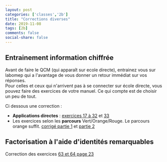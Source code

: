 ```yaml
---
layout: post 
categories: ['classes','2b']
title: "Corrections diverses"
date: 2019-11-08
tags: [2b]
comments: false
social-share: false
---
```

## Entrainement information chiffrée

Avant de faire le QCM (qui apparaît sur ecole directe), entrainez vous sur labomep qui a l'avantage de vous donner un retour immédiat sur vos réponses.  
Pour celles et ceux qui n'arrivent pas à se connecter sur école directe, vous pouvez faire des exercices de votre manuel. 
Ce qui compte est de choisir un peu de tout.

Ci dessous une correction :
- **Applications directes** : [exercices 17 à 32](https://drive.google.com/file/d/1BJ-qkrfKpBPqO_uPbCFd5v4sC8cQXsZu/view) et [33](https://drive.google.com/file/d/1o87_F1c7japV-cJCGiyhtogWXa8tYQGq/view)
- Les exercices selon les **parcours** Vert/Orange/Rouge. Le parcours orange suffit. [corrigé partie 1](https://drive.google.com/file/d/1wDn2A1CnkGhaAlENA5TeRBbuIM_FspUK/view) et [partie 2](https://drive.google.com/file/d/1kqocPRl7BaA4JOBTogUD7WjkQC-LcN_m/view)

## Factorisation à l'aide d'identités remarquables

Correction des exercices [63 et 64 page 23](https://drive.google.com/file/d/1TRl-NjnUmseroRYZ9Q2Xb0b_QO0nW5t9/view)
